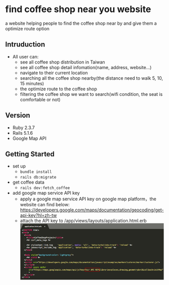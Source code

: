 # find coffee shop near you website
a website helping people to find the coffee shop near by and give them a optimize route option

## Intruduction
* All user can: 
  + see all coffee shop distribution in Taiwan
  + see all coffee shop detail infomation(name, address, website...)
  + navigate to their current location
  + searching all the coffee shop nearby(the distance need to walk 5, 10, 15 minutes)
  + the optimize route to the coffee shop
  + filtering the coffee shop we want to search(wifi condition, the seat is comfortable or not)
  
## Version
* Ruby 2.3.7
* Rails 5.1.6
* Google Map API

## Getting Started
* set up
  + `bundle install`
  + `rails db:migrate`
* get coffee data
  + `rails dev:fetch_coffee`
* add google map service API key
  + apply a google map service API key on google map platform，the website can find below:
    https://developers.google.com/maps/documentation/geocoding/get-api-key?hl=zh-tw
  + attach the API key to /app/views/layouts/application.html.erb 
    ![image](https://github.com/iceland101113/coffee_project/blob/master/Put_API_Key.png)
     
